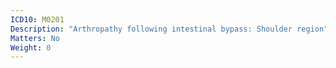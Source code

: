 ```yaml
---
ICD10: M0201
Description: "Arthropathy following intestinal bypass: Shoulder region"
Matters: No
Weight: 0
---
```


